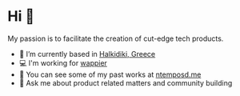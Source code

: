 <h1>Hi 👋</h1>
<p>My passion is to facilitate the creation of cut-edge tech products.</p>

-  📍 I’m currently based in [Halkidiki, Greece](https://goo.gl/maps/PzS5q2YAy21KRo588)
- 💻 I'm working for [wappier](https://wappier.com/)
- 👨‍ You can see some of my past works at [ntemposd.me](ntemposd.me)
- 💬 Ask me about product related matters and community building
